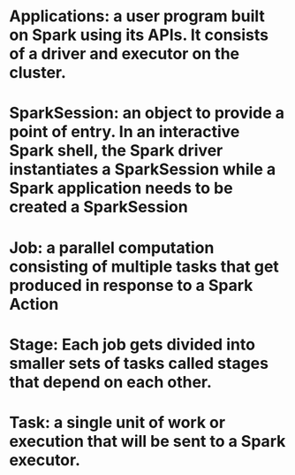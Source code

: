 # Applications: a user program built on Spark using its APIs. It consists of a driver and executor on the cluster.
# SparkSession: an object to provide a point of entry. In an interactive Spark shell, the Spark driver instantiates a SparkSession while a Spark application needs to be created a SparkSession
# Job: a parallel computation consisting of multiple tasks that get produced in response to a Spark Action
# Stage: Each job gets divided into smaller sets of tasks called stages that depend on each other.
# Task: a single unit of work or execution that will be sent to a Spark executor. 
